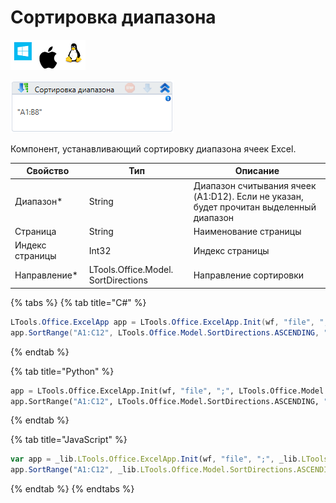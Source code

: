 # Сортировка диапазона

![](<../../../.gitbook/assets/image (100) (1) (1) (1) (1) (2) (46).png>)

![](<../../../.gitbook/assets/image (336).png>)

Компонент, устанавливающий сортировку диапазона ячеек Excel.

| Свойство        | Тип                                 | Описание                                                                               |
| --------------- | ----------------------------------- | -------------------------------------------------------------------------------------- |
| Диапазон\*      | String                              | Диапазон считывания ячеек (A1:D12). Если не указан, будет прочитан выделенный диапазон |
| Страница        | String                              | Наименование страницы                                                                  |
| Индекс страницы | Int32                               | Индекс страницы                                                                        |
| Направление\*   | LTools.Office.Model. SortDirections | Направление сортировки                                                                 |

{% tabs %}
{% tab title="C#" %}
```csharp
LTools.Office.ExcelApp app = LTools.Office.ExcelApp.Init(wf, "file", ";", LTools.Office.Model.InteropTypes.DX);
app.SortRange("A1:C12", LTools.Office.Model.SortDirections.ASCENDING, "Лист1");
```
{% endtab %}

{% tab title="Python" %}
```python
app = LTools.Office.ExcelApp.Init(wf, "file", ";", LTools.Office.Model.InteropTypes.DX)
app.SortRange("A1:C12", LTools.Office.Model.SortDirections.ASCENDING, "Лист1")
```
{% endtab %}

{% tab title="JavaScript" %}
```javascript
var app = _lib.LTools.Office.ExcelApp.Init(wf, "file", ";", _lib.LTools.Office.Model.InteropTypes.DX);
app.SortRange("A1:C12", _lib.LTools.Office.Model.SortDirections.ASCENDING, "Лист1");
```
{% endtab %}
{% endtabs %}
